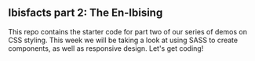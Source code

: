 ## Ibisfacts part 2: The En-Ibising

This repo contains the starter code for part two of our series of demos on CSS styling. This week we will be taking a look at using SASS to create components, as well as responsive design. Let's get coding!